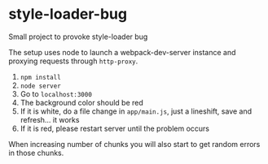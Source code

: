 # style-loader-bug
Small project to provoke style-loader bug

The setup uses node to launch a webpack-dev-server instance and proxying requests through `http-proxy`.


1. `npm install`
2. `node server`
3. Go to `localhost:3000`
4. The background color should be red
5. If it is white, do a file change in `app/main.js`, just a lineshift, save and refresh... it works
6. If it is red, please restart server until the problem occurs

When increasing number of chunks you will also start to get random errors in those chunks.
